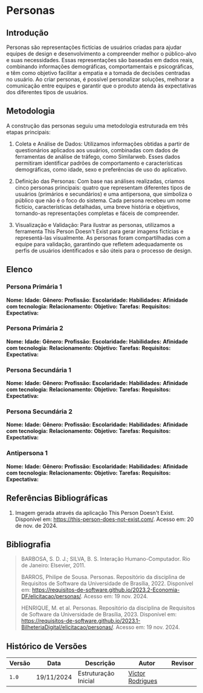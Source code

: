 # Personas

## Introdução

Personas são representações fictícias de usuários criadas para ajudar equipes de design e desenvolvimento a compreender melhor o público-alvo e suas necessidades. Essas representações são baseadas em dados reais, combinando informações demográficas, comportamentais e psicográficas, e têm como objetivo facilitar a empatia e a tomada de decisões centradas no usuário. Ao criar personas, é possível personalizar soluções, melhorar a comunicação entre equipes e garantir que o produto atenda às expectativas dos diferentes tipos de usuários.

## Metodologia

A construção das personas seguiu uma metodologia estruturada em três etapas principais:

1. Coleta e Análise de Dados: Utilizamos informações obtidas a partir de questionários aplicados aos usuários, combinadas com dados de ferramentas de análise de tráfego, como Similarweb. Esses dados permitiram identificar padrões de comportamento e características demográficas, como idade, sexo e preferências de uso do aplicativo.

2. Definição das Personas: Com base nas análises realizadas, criamos cinco personas principais: quatro que representam diferentes tipos de usuários (primários e secundários) e uma antipersona, que simboliza o público que não é o foco do sistema. Cada persona recebeu um nome fictício, características detalhadas, uma breve história e objetivos, tornando-as representações completas e fáceis de compreender.

3. Visualização e Validação: Para ilustrar as personas, utilizamos a ferramenta This Person Doesn't Exist para gerar imagens fictícias e representá-las visualmente. As personas foram compartilhadas com a equipe para validação, garantindo que refletem adequadamente os perfis de usuários identificados e são úteis para o processo de design.

## Elenco

### Persona Primária 1

**Nome:** 
**Idade:** 
**Gênero:** 
**Profissão:** 
**Escolaridade:** 
**Habilidades:** 
**Afinidade com tecnologia:** 
**Relacionamento:** 
**Objetivo:** 
**Tarefas:** 
**Requisitos:** 
**Expectativa:** 

### Persona Primária 2

**Nome:** 
**Idade:** 
**Gênero:** 
**Profissão:** 
**Escolaridade:** 
**Habilidades:** 
**Afinidade com tecnologia:** 
**Relacionamento:** 
**Objetivo:** 
**Tarefas:** 
**Requisitos:** 
**Expectativa:** 

### Persona Secundária 1

**Nome:** 
**Idade:** 
**Gênero:** 
**Profissão:** 
**Escolaridade:** 
**Habilidades:** 
**Afinidade com tecnologia:** 
**Relacionamento:** 
**Objetivo:** 
**Tarefas:** 
**Requisitos:** 
**Expectativa:** 

### Persona Secundária 2

**Nome:** 
**Idade:** 
**Gênero:** 
**Profissão:** 
**Escolaridade:** 
**Habilidades:** 
**Afinidade com tecnologia:** 
**Relacionamento:** 
**Objetivo:** 
**Tarefas:** 
**Requisitos:** 
**Expectativa:** 

### Antipersona 1

**Nome:** 
**Idade:** 
**Gênero:** 
**Profissão:** 
**Escolaridade:** 
**Habilidades:** 
**Afinidade com tecnologia:** 
**Relacionamento:** 
**Objetivo:** 
**Tarefas:** 
**Requisitos:** 
**Expectativa:** 


## Referências Bibliográficas

1. Imagem gerada através da aplicação This Person Doesn't Exist. Disponível em: https://this-person-does-not-exist.com/. Acesso em: 20 de nov. de 2024.

## Bibliografia

> BARBOSA, S. D. J.; SILVA, B. S. Interação Humano-Computador. Rio de Janeiro: Elsevier, 2011.
>
> BARROS, Philipe de Sousa. Personas. Repositório da disciplina de Requisitos de Software da Universidade de Brasília, 2022. Disponível em: https://requisitos-de-software.github.io/2023.2-Economia-DF/elicitacao/personas/. Acesso em: 19 nov. 2024.
> 
> HENRIQUE, M. et al. Personas. Repositório da disciplina de Requisitos de Software da Universidade de Brasília, 2023. Disponível em: https://requisitos-de-software.github.io/2023.1-BilheteriaDigital/elicitacao/personas/. Acesso em: 19 nov. 2024.

## Histórico de Versões

| Versão | Data       | Descrição | Autor     |       Revisor         |
| ------ | ---------- | --------- | --------- | --------------------- |
| `1.0` | 19/11/2024  | Estruturação Inicial | [Víctor Rodrigues](https://github.com/ViictorHugoo) | |